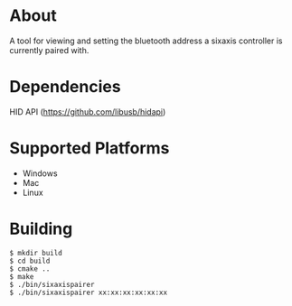 # About

A tool for viewing and setting the bluetooth address
a sixaxis controller is currently paired with.


# Dependencies

HID API (https://github.com/libusb/hidapi)


# Supported Platforms

* Windows
* Mac
* Linux


# Building

    $ mkdir build
    $ cd build
    $ cmake ..
    $ make
    $ ./bin/sixaxispairer
    $ ./bin/sixaxispairer xx:xx:xx:xx:xx:xx
